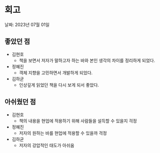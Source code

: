 # 회고

날짜: 2023년 07월 01일

## 좋았던 점

* 김현호
  * 책을 보면서 저자가 말하고자 하는 바와 본인 생각의 차이를 정리하게 되었다.
* 정혜진
  * 객체 지향을 고민하면서 개발하게 되었다.
* 김하균
  * 인상깊게 읽었던 책을 다시 보게 되서 좋았다.

## 아쉬웠던 점

* 김현호
  * 책의 내용을 현업에 적용하기 위해 사람들을 설득할 수 있을지 걱정
* 정혜진
  * 저자의 원하는 바를 현업에 적용할 수 있을까 걱정
* 김하균
  * 저자의 강압적인 태도가 아쉬움